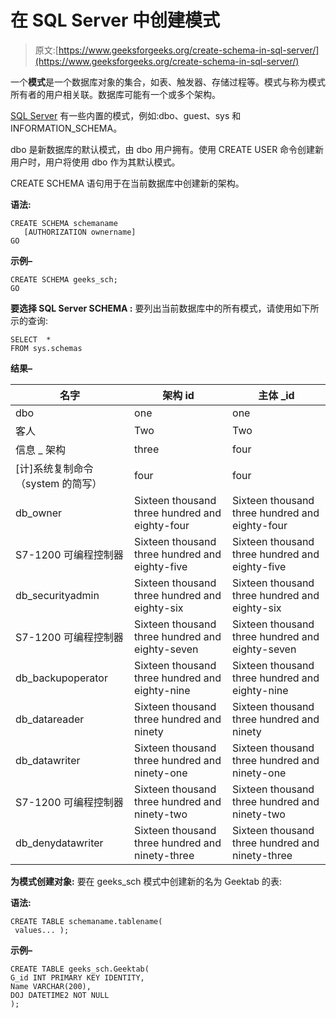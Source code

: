 # 在 SQL Server 中创建模式

> 原文:[https://www.geeksforgeeks.org/create-schema-in-sql-server/](https://www.geeksforgeeks.org/create-schema-in-sql-server/)

一个**模式**是一个数据库对象的集合，如表、触发器、存储过程等。模式与称为模式所有者的用户相关联。数据库可能有一个或多个架构。

[SQL Server](https://www.geeksforgeeks.org/sql-tutorial/#sql-server) 有一些内置的模式，例如:dbo、guest、sys 和 INFORMATION_SCHEMA。

dbo 是新数据库的默认模式，由 dbo 用户拥有。使用 CREATE USER 命令创建新用户时，用户将使用 dbo 作为其默认模式。

CREATE SCHEMA 语句用于在当前数据库中创建新的架构。

**语法:**

```
CREATE SCHEMA schemaname
   [AUTHORIZATION ownername]
GO
```

**示例–**

```
CREATE SCHEMA geeks_sch;
GO 
```

**要选择 SQL Server SCHEMA :**
要列出当前数据库中的所有模式，请使用如下所示的查询:

```
SELECT  *
FROM sys.schemas 
```

**结果–**

<center>

| 名字 | 架构 id | 主体 _id |
| --- | --- | --- |
| dbo | one | one |
| 客人 | Two | Two |
| 信息 _ 架构 | three | four |
| [计]系统复制命令（system 的简写） | four | four |
| db_owner | Sixteen thousand three hundred and eighty-four | Sixteen thousand three hundred and eighty-four |
| S7-1200 可编程控制器 | Sixteen thousand three hundred and eighty-five | Sixteen thousand three hundred and eighty-five |
| db_securityadmin | Sixteen thousand three hundred and eighty-six | Sixteen thousand three hundred and eighty-six |
| S7-1200 可编程控制器 | Sixteen thousand three hundred and eighty-seven | Sixteen thousand three hundred and eighty-seven |
| db_backupoperator | Sixteen thousand three hundred and eighty-nine | Sixteen thousand three hundred and eighty-nine |
| db_datareader | Sixteen thousand three hundred and ninety | Sixteen thousand three hundred and ninety |
| db_datawriter | Sixteen thousand three hundred and ninety-one | Sixteen thousand three hundred and ninety-one |
| S7-1200 可编程控制器 | Sixteen thousand three hundred and ninety-two | Sixteen thousand three hundred and ninety-two |
| db_denydatawriter | Sixteen thousand three hundred and ninety-three | Sixteen thousand three hundred and ninety-three |

</center>

**为模式创建对象:**
要在 geeks_sch 模式中创建新的名为 Geektab 的表:

**语法:**

```
CREATE TABLE schemaname.tablename(
 values... );
```

**示例–**

```
CREATE TABLE geeks_sch.Geektab(
G_id INT PRIMARY KEY IDENTITY, 
Name VARCHAR(200), 
DOJ DATETIME2 NOT NULL
); 
```